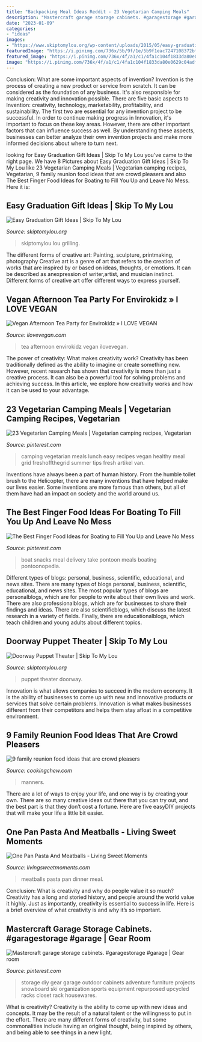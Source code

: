 ```yaml
---
title: "Backpacking Meal Ideas Reddit - 23 Vegetarian Camping Meals"
description: "Mastercraft garage storage cabinets. #garagestorage #garage"
date: "2023-01-09"
categories:
- "ideas"
images:
- "https://www.skiptomylou.org/wp-content/uploads/2015/05/easy-graduation-gift-ideas-1.jpg"
featuredImage: "https://i.pinimg.com/736x/5b/9f/1e/5b9f1eac7247108372bf15707c19d302.jpg"
featured_image: "https://i.pinimg.com/736x/4f/a1/c1/4fa1c104f1833da80e0629c04adf722a.jpg"
image: "https://i.pinimg.com/736x/4f/a1/c1/4fa1c104f1833da80e0629c04adf722a.jpg"
---
```



Conclusion: What are some important aspects of invention?
Invention is the process of creating a new product or service from scratch. It can be considered as the foundation of any business. It's also responsible for making creativity and innovation possible. There are five basic aspects to Invention: creativity, technology, marketability, profitability, and sustainability. The first two are essential for any invention project to be successful. In order to continue making progress in Innovation, it's important to focus on these key areas. However, there are other important factors that can influence success as well. By understanding these aspects, businesses can better analyze their own invention projects and make more informed decisions about where to turn next.

	

		
looking for Easy Graduation Gift Ideas | Skip To My Lou you've came to the right page. We have 8 Pictures about Easy Graduation Gift Ideas | Skip To My Lou like 23 Vegetarian Camping Meals | Vegetarian camping recipes, Vegetarian, 9 family reunion food ideas that are crowd pleasers and also The Best Finger Food Ideas for Boating to Fill You Up and Leave No Mess. Here it is:
		
    
## Easy Graduation Gift Ideas | Skip To My Lou

<img loading=lazy src="https://www.skiptomylou.org/wp-content/uploads/2015/05/easy-graduation-gift-ideas-1.jpg" onerror="this.onerror=null;this.src='https://tse4.mm.bing.net/th?id=OIP.Hgz321E2PFuil6-ujhu4VQHaKl&amp;pid=15.1';" alt="Easy Graduation Gift Ideas | Skip To My Lou">

_Source: skiptomylou.org_

>skiptomylou lou grilling. 

	

The different forms of creative art: Painting, sculpture, printmaking, photography
Creative art is a genre of art that refers to the creation of works that are inspired by or based on ideas, thoughts, or emotions. It can be described as anexpression of writer,artist, and musician instinct. Different forms of creative art offer different ways to express yourself.

    
## Vegan Afternoon Tea Party For Envirokidz » I LOVE VEGAN

<img loading=lazy src="http://www.ilovevegan.com/wp-content/uploads/2018/07/Envirokidz-Tea-Party-8.jpg" onerror="this.onerror=null;this.src='https://tse3.mm.bing.net/th?id=OIP.Nfr8E7SHY0mgtcPoZrECXgHaLH&amp;pid=15.1';" alt="Vegan Afternoon Tea Party for Envirokidz » I LOVE VEGAN">

_Source: ilovevegan.com_

>tea afternoon envirokidz vegan ilovevegan. 

	

The power of creativity: What makes creativity work?
Creativity has been traditionally defined as the ability to imagine or create something new. However, recent research has shown that creativity is more than just a creative process. It can also be a powerful tool for solving problems and achieving success. In this article, we explore how creativity works and how it can be used to your advantage.

    
## 23 Vegetarian Camping Meals | Vegetarian Camping Recipes, Vegetarian

<img loading=lazy src="https://i.pinimg.com/736x/5b/9f/1e/5b9f1eac7247108372bf15707c19d302.jpg" onerror="this.onerror=null;this.src='https://tse4.mm.bing.net/th?id=OIP.u0OtBwt16dQawN81FZBAbQHaPV&amp;pid=15.1';" alt="23 Vegetarian Camping Meals | Vegetarian camping recipes, Vegetarian">

_Source: pinterest.com_

>camping vegetarian meals lunch easy recipes vegan healthy meal grid freshoffthegrid summer tips fresh artikel van. 

	

Inventions have always been a part of human history. From the humble toilet brush to the Helicopter, there are many inventions that have helped make our lives easier. Some inventions are more famous than others, but all of them have had an impact on society and the world around us.

    
## The Best Finger Food Ideas For Boating To Fill You Up And Leave No Mess

<img loading=lazy src="https://i.pinimg.com/736x/f9/49/ab/f949ab3118464243eabd613d30daa24a.jpg" onerror="this.onerror=null;this.src='https://tse4.mm.bing.net/th?id=OIP.M1xcHh7148CzZrOPA1A8BgHaFr&amp;pid=15.1';" alt="The Best Finger Food Ideas for Boating to Fill You Up and Leave No Mess">

_Source: pinterest.com_

>boat snacks meal delivery take pontoon meals boating pontoonopedia. 

	

Different types of blogs: personal, business, scientific, educational, and news sites.
There are many types of blogs personal, business, scientific, educational, and news sites. The most popular types of blogs are personalblogs, which are for people to write about their own lives and work. There are also professionalblogs, which are for businesses to share their findings and ideas. There are also scientificblogs, which discuss the latest research in a variety of fields. Finally, there are educationalblogs, which teach children and young adults about different topics.

    
## Doorway Puppet Theater | Skip To My Lou

<img loading=lazy src="http://lh6.ggpht.com/_1o8lR3TZ-dw/TPaCNz6IRJI/AAAAAAAAEs4/PTLLbrcIS7U/047_thumb%5B7%5D.jpg?imgmax=800" onerror="this.onerror=null;this.src='https://tse4.mm.bing.net/th?id=OIP.G84zkSLwYB_fZJYo9V5lBQHaLG&amp;pid=15.1';" alt="Doorway Puppet Theater | Skip To My Lou">

_Source: skiptomylou.org_

>puppet theater doorway. 

	

Innovation is what allows companies to succeed in the modern economy. It is the ability of businesses to come up with new and innovative products or services that solve certain problems. Innovation is what makes businesses different from their competitors and helps them stay afloat in a competitive environment.

    
## 9 Family Reunion Food Ideas That Are Crowd Pleasers

<img loading=lazy src="https://cookingchew.com/wp-content/uploads/2020/10/Family-Reunion-Food-Ideas-CO661-SW.jpg" onerror="this.onerror=null;this.src='https://tse3.mm.bing.net/th?id=OIP.4PWQjULDqYe6EYq--_paQAHaD4&amp;pid=15.1';" alt="9 family reunion food ideas that are crowd pleasers">

_Source: cookingchew.com_

>manners. 

	

There are a lot of ways to enjoy your life, and one way is by creating your own. There are so many creative ideas out there that you can try out, and the best part is that they don’t cost a fortune. Here are five easyDIY projects that will make your life a little bit easier.

    
## One Pan Pasta And Meatballs - Living Sweet Moments

<img loading=lazy src="https://livingsweetmoments.com/wp-content/uploads/2015/06/one-pan-pasta-and-meatballs-recipe-cover.jpg" onerror="this.onerror=null;this.src='https://tse4.mm.bing.net/th?id=OIP.RT2ZhqCf-IiEFmcCgnZ8fwHaLI&amp;pid=15.1';" alt="One Pan Pasta And Meatballs - Living Sweet Moments">

_Source: livingsweetmoments.com_

>meatballs pasta pan dinner meal. 

	

Conclusion: What is creativity and why do people value it so much?
Creativity has a long and storied history, and people around the world value it highly. Just as importantly, creativity is essential to success in life. Here is a brief overview of what creativity is and why it’s so important.

    
## Mastercraft Garage Storage Cabinets. #garagestorage #garage | Gear Room

<img loading=lazy src="https://i.pinimg.com/736x/4f/a1/c1/4fa1c104f1833da80e0629c04adf722a.jpg" onerror="this.onerror=null;this.src='https://tse1.mm.bing.net/th?id=OIP.s1hZ4sMuAYPwwyk9NcoEqwHaJ4&amp;pid=15.1';" alt="Mastercraft garage storage cabinets. #garagestorage #garage | Gear room">

_Source: pinterest.com_

>storage diy gear garage outdoor cabinets adventure furniture projects snowboard ski organization sports equipment repurposed upcycled racks closet rack housewares. 

	

What is creativity?
Creativity is the ability to come up with new ideas and concepts. It may be the result of a natural talent or the willingness to put in the effort. There are many different forms of creativity, but some commonalities include having an original thought, being inspired by others, and being able to see things in a new light.

